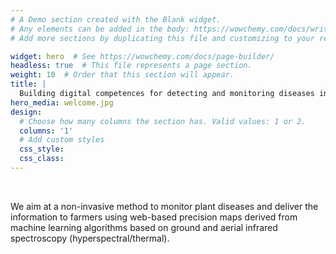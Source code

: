 ```yaml
---
# A Demo section created with the Blank widget.
# Any elements can be added in the body: https://wowchemy.com/docs/writing-markdown-latex/
# Add more sections by duplicating this file and customizing to your requirements.

widget: hero  # See https://wowchemy.com/docs/page-builder/
headless: true  # This file represents a page section.
weight: 10  # Order that this section will appear.
title: |
  Building digital competences for detecting and monitoring diseases in moUntain aGriculture fields
hero_media: welcome.jpg
design:
  # Choose how many columns the section has. Valid values: 1 or 2.
  columns: '1'
  # Add custom styles
  css_style:
  css_class:
---
```


<br>

We aim at a non-invasive method to monitor plant diseases and deliver the information to farmers using web-based precision   maps   derived   from   machine   learning   algorithms   based   on   ground   and   aerial   infrared   spectroscopy (hyperspectral/thermal).
